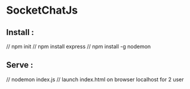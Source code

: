 # SocketChatJs

Install :
--------
// npm init
// npm install express
// npm install -g nodemon


Serve :
------
// nodemon index.js
// launch index.html on browser localhost for 2 user

